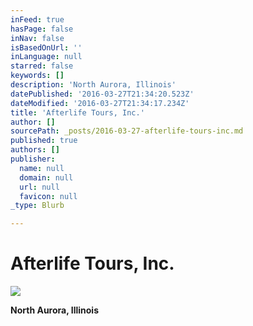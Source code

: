 ```yaml
---
inFeed: true
hasPage: false
inNav: false
isBasedOnUrl: ''
inLanguage: null
starred: false
keywords: []
description: 'North Aurora, Illinois'
datePublished: '2016-03-27T21:34:20.523Z'
dateModified: '2016-03-27T21:34:17.234Z'
title: 'Afterlife Tours, Inc.'
author: []
sourcePath: _posts/2016-03-27-afterlife-tours-inc.md
published: true
authors: []
publisher:
  name: null
  domain: null
  url: null
  favicon: null
_type: Blurb

---
```

# Afterlife Tours, Inc.
![](https://s3-us-west-2.amazonaws.com/the-grid-img/p/08321f0004e8b8766503292706887f1534490383.jpg)

**North Aurora, Illinois**
